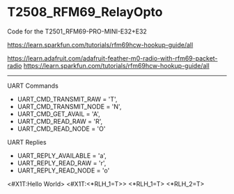 # T2508_RFM69_RelayOpto
Code for the T2501_RFM69-PRO-MINI-E32+E32


https://learn.sparkfun.com/tutorials/rfm69hcw-hookup-guide/all

https://learn.adafruit.com/adafruit-feather-m0-radio-with-rfm69-packet-radio
https://learn.sparkfun.com/tutorials/rfm69hcw-hookup-guide/all
*******************************************************************************
UART Commands
-  UART_CMD_TRANSMIT_RAW   = 'T',
-  UART_CMD_TRANSMIT_NODE  = 'N',
-  UART_CMD_GET_AVAIL      = 'A',
-  UART_CMD_READ_RAW       = 'R',
-  UART_CMD_READ_NODE      = 'O' 

UART Replies
-  UART_REPLY_AVAILABLE    = 'a',
-  UART_REPLY_READ_RAW     = 'r',
-  UART_REPLY_READ_NODE    = 'o' 


<#X1T:Hello World>
<#X1T:<*RLH_1=T>>
<*RLH_1=T>
<*RLH_2=T>

